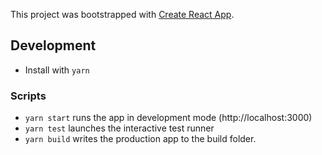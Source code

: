 This project was bootstrapped with [Create React App](https://github.com/facebook/create-react-app).

## Development

- Install with `yarn`

### Scripts
- `yarn start` runs the app in development mode (http://localhost:3000)
- `yarn test` launches the interactive test runner
- `yarn build` writes the production app to the build folder.
